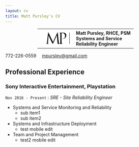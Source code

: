 ```yaml
---
layout: cv
title: Matt Pursley's CV
---
```



<center><table style="width:60%">
  <tr>
    <th valign="middle"><img src="assets/matt pursley resume logo v2 cropped.png" width="200"></th>
    <th valign="middle" align="left">Matt Pursley, RHCE, PSM<br>Systems and Service Reliability Engineer</div></th> 
  </tr>
</table>
</center>


  
<div id="webaddress">
<i class="fi-telephone"></i>
772-226-0559
<i class="fi-mail" style="margin-left:1em"></i>
<a href="mpursley@gmail.com">mpursley@gmail.com</a>
</div>

## Professional Experience

### __Sony Interactive Entertainment, Playstation__
```Nov 2016 - Present``` : _SRE - Site Reliability Engineer_

* Systems and Service Monitoring and Reliability
  * sub item1
  * sub item2
* Systems and Infrastructure Deployment
  * test mobile edit
* Team and Project Management
  * test2 mobile edit
